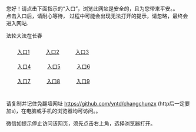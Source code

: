 您好！请点击下面指示的“入口”，浏览此网站是安全的，且为您带来平安。。 <br/>
点击入口后，请耐心等待， 过程中可能会出现无法打开的提示，请忽略，最终会进入网站. </br>

法轮大法在长春<br/>
<div style="padding:10px"><a style="margin:20px" target="_blank" href="https://d1tdh8mvr2bip2.cloudfront.net/2Qpsp?plwuqwa" id="ccLink1" rel="nofollow">入口1</a> <a target="_blank" style="margin:20px" href="https://dl0u2io8d9u7k.cloudfront.net/2Qpsp?yolthxj" id="ccLink2" rel="nofollow">入口2</a> <a style="margin:20px" target="_blank" href="https://df2t54vpals2t.cloudfront.net/2Qpsp?hnoomvz" id="ccLink3" rel="nofollow">入口3</a></div>

<div style="padding:10px" ><a style="margin:20px" target="_blank" href="https://d1tdh8mvr2bip2.cloudfront.net/2Qpsp?plwuqwa" id="ccLink4" rel="nofollow">入口4</a> <a style="margin:20px" href="https://dl0u2io8d9u7k.cloudfront.net/2Qpsp?yolthxj" target="_blank" id="ccLink5" rel="nofollow">入口5</a> <a style="margin:20px" href="https://df2t54vpals2t.cloudfront.net/2Qpsp?hnoomvz" target="_blank" id="ccLink6" rel="nofollow">入口6</a></div>

<div style="padding:10px"><a style="margin:20px" target="_blank" href="https://d1tdh8mvr2bip2.cloudfront.net/2Qpsp?plwuqwa" id="ccLink7" rel="nofollow">入口7</a> <a style="margin:20px" href="https://dl0u2io8d9u7k.cloudfront.net/2Qpsp?yolthxj" target="_blank" id="ccLink8" rel="nofollow">入口8</a> <a style="margin:20px" target="_blank" href="https://df2t54vpals2t.cloudfront.net/2Qpsp?hnoomvz" id="ccLink9" rel="nofollow">入口9</a></div>

<br/>



请复制并记住免翻墙网址 https://github.com/yntd/changchunzx (http后一定要加s)，在电脑或手机的浏览器均可访问。。<br/>

微信如提示停止访问该网页，须先点击右上角，选择浏览器打开。
